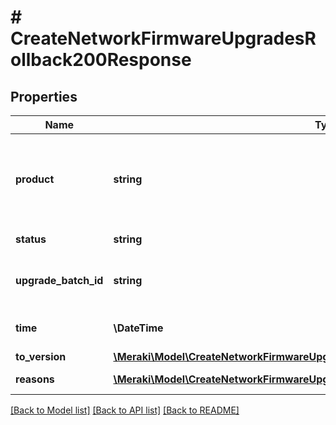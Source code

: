 # # CreateNetworkFirmwareUpgradesRollback200Response

## Properties

Name | Type | Description | Notes
------------ | ------------- | ------------- | -------------
**product** | **string** | Product type to rollback (if the network is a combined network) | [optional]
**status** | **string** | Status of the rollback | [optional]
**upgrade_batch_id** | **string** | Batch ID of the firmware rollback | [optional]
**time** | **\DateTime** | Scheduled time for the rollback | [optional]
**to_version** | [**\Meraki\Model\CreateNetworkFirmwareUpgradesRollback200ResponseToVersion**](CreateNetworkFirmwareUpgradesRollback200ResponseToVersion.md) |  | [optional]
**reasons** | [**\Meraki\Model\CreateNetworkFirmwareUpgradesRollback200ResponseReasonsInner[]**](CreateNetworkFirmwareUpgradesRollback200ResponseReasonsInner.md) | Reasons for the rollback | [optional]

[[Back to Model list]](../../README.md#models) [[Back to API list]](../../README.md#endpoints) [[Back to README]](../../README.md)
